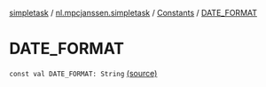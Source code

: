 [simpletask](../../index.md) / [nl.mpcjanssen.simpletask](../index.md) / [Constants](index.md) / [DATE_FORMAT](.)

# DATE_FORMAT

`const val DATE_FORMAT: String` [(source)](https://github.com/mpcjanssen/simpletask-android/blob/master/src/main/java/nl/mpcjanssen/simpletask/Constants.kt#L29)